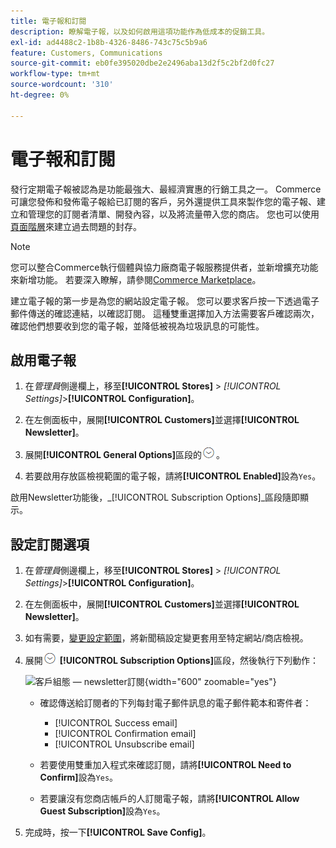 ```yaml
---
title: 電子報和訂閱
description: 瞭解電子報，以及如何啟用這項功能作為低成本的促銷工具。
exl-id: ad4488c2-1b8b-4326-8486-743c75c5b9a6
feature: Customers, Communications
source-git-commit: eb0fe395020dbe2e2496aba13d2f5c2bf2d0fc27
workflow-type: tm+mt
source-wordcount: '310'
ht-degree: 0%

---
```


# 電子報和訂閱

發行定期電子報被認為是功能最強大、最經濟實惠的行銷工具之一。 Commerce可讓您發佈和發佈電子報給已訂閱的客戶，另外還提供工具來製作您的電子報、建立和管理您的訂閱者清單、開發內容，以及將流量帶入您的商店。 您也可以使用[頁面階層](../content-design/page-hierarchy.md)來建立過去問題的封存。

>[!NOTE]
>
>您可以整合Commerce執行個體與協力廠商電子報服務提供者，並新增擴充功能來新增功能。 若要深入瞭解，請參閱[Commerce Marketplace](../getting-started/commerce-marketplace.md)。

建立電子報的第一步是為您的網站設定電子報。 您可以要求客戶按一下透過電子郵件傳送的確認連結，以確認訂閱。 這種雙重選擇加入方法需要客戶確認兩次，確認他們想要收到您的電子報，並降低被視為垃圾訊息的可能性。

## 啟用電子報

1. 在&#x200B;_管理員_&#x200B;側邊欄上，移至&#x200B;**[!UICONTROL Stores]** > _[!UICONTROL Settings]_>**[!UICONTROL Configuration]**。

1. 在左側面板中，展開&#x200B;**[!UICONTROL Customers]**&#x200B;並選擇&#x200B;**[!UICONTROL Newsletter]**。

1. 展開&#x200B;**[!UICONTROL General Options]**&#x200B;區段的![擴充選擇器](../assets/icon-display-expand.png)。

1. 若要啟用存放區檢視範圍的電子報，請將&#x200B;**[!UICONTROL Enabled]**&#x200B;設為`Yes`。

啟用Newsletter功能後，_[!UICONTROL Subscription Options]_區段隨即顯示。

## 設定訂閱選項

1. 在&#x200B;_管理員_&#x200B;側邊欄上，移至&#x200B;**[!UICONTROL Stores]** > _[!UICONTROL Settings]_>**[!UICONTROL Configuration]**。

1. 在左側面板中，展開&#x200B;**[!UICONTROL Customers]**&#x200B;並選擇&#x200B;**[!UICONTROL Newsletter]**。

1. 如有需要，[變更設定範圍](../getting-started/websites-stores-views.md#scope-settings)，將新聞稿設定變更套用至特定網站/商店檢視。

1. 展開![展開選取器](../assets/icon-display-expand.png) **[!UICONTROL Subscription Options]**&#x200B;區段，然後執行下列動作：

   ![客戶組態 — newsletter訂閱](../configuration-reference/customers/assets/newsletter-subscription-options.png){width="600" zoomable="yes"}

   - 確認傳送給訂閱者的下列每封電子郵件訊息的電子郵件範本和寄件者：

      - [!UICONTROL Success email]
      - [!UICONTROL Confirmation email]
      - [!UICONTROL Unsubscribe email]

   - 若要使用雙重加入程式來確認訂閱，請將&#x200B;**[!UICONTROL Need to Confirm]**&#x200B;設為`Yes`。

   - 若要讓沒有您商店帳戶的人訂閱電子報，請將&#x200B;**[!UICONTROL Allow Guest Subscription]**&#x200B;設為`Yes`。

1. 完成時，按一下&#x200B;**[!UICONTROL Save Config]**。
